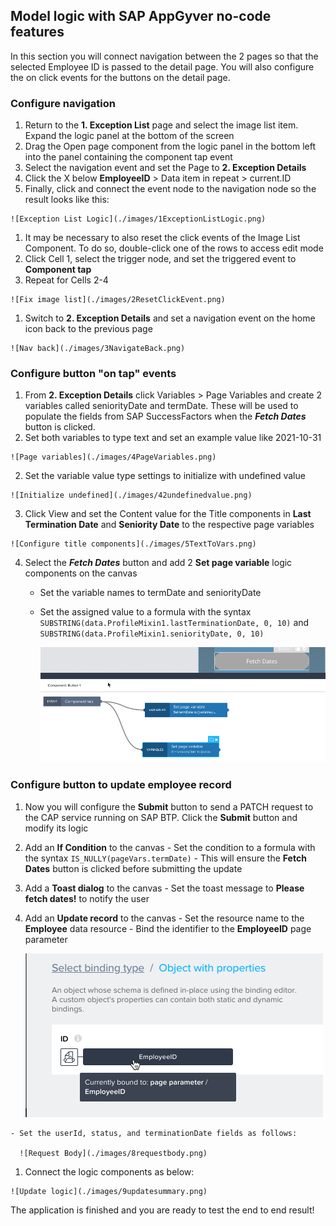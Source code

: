 ## Model logic with SAP AppGyver no-code features

In this section you will connect navigation between the 2 pages so that the selected Employee ID is passed to the detail page. You will also configure the on click events for the buttons on the detail page.

### Configure navigation

  1. Return to the **1. Exception List** page and select the image list item. Expand the logic panel at the bottom of the screen
  1. Drag the Open page component from the logic panel in the bottom left into the panel containing the component tap event
  1. Select the navigation event and set the Page to **2. Exception Details**
  1. Click the X below **EmployeeID** > Data item in repeat > current.ID
  1. Finally, click and connect the event node to the navigation node so the result looks like this:

    ![Exception List Logic](./images/1ExceptionListLogic.png)

  1. It may be necessary to also reset the click events of the Image List Component. To do so, double-click one of the rows to access edit mode
  1. Click Cell 1, select the trigger node, and set the triggered event to **Component tap**
  1. Repeat for Cells 2-4

    ![Fix image list](./images/2ResetClickEvent.png)

  1. Switch to **2. Exception Details** and set a navigation event on the home icon back to the previous page

    ![Nav back](./images/3NavigateBack.png)

### Configure button "on tap" events

  1. From **2. Exception Details** click Variables > Page Variables and create 2 variables called seniorityDate and termDate. These will be used to populate the fields from SAP SuccessFactors when the ***Fetch Dates*** button is clicked.
  1. Set both variables to type text and set an example value like 2021-10-31

    ![Page variables](./images/4PageVariables.png)

  2. Set the variable value type settings to initialize with undefined value

    ![Initialize undefined](./images/42undefinedvalue.png)

  3. Click View and set the Content value for the Title components in **Last Termination Date** and **Seniority Date** to the respective page variables

    ![Configure title components](./images/5TextToVars.png)

  4. Select the ***Fetch Dates*** button and add 2 **Set page variable** logic components on the canvas
     - Set the variable names to termDate and seniorityDate
     - Set the assigned value to a formula with the syntax ```SUBSTRING(data.ProfileMixin1.lastTerminationDate, 0, 10)``` and ```SUBSTRING(data.ProfileMixin1.seniorityDate, 0, 10)```

       ![Page variables on click](./images/6SetVariablesOnClick.png)

### Configure button to update employee record

  1. Now you will configure the **Submit** button to send a PATCH request to the CAP service running on SAP BTP. Click the **Submit** button and modify its logic
  1. Add an **If Condition** to the canvas
    - Set the condition to a formula with the syntax ```IS_NULLY(pageVars.termDate)```
    - This will ensure the **Fetch Dates** button is clicked before submitting the update
  1. Add a **Toast dialog** to the canvas
    - Set the toast message to **Please fetch dates!** to notify the user
  1. Add an **Update record** to the canvas
    - Set the resource name to the **Employee** data resource
    - Bind the identifier to the **EmployeeID** page parameter

      ![Bind to page parameter](./images/7updateidentifier.png)

    - Set the userId, status, and terminationDate fields as follows:

      ![Request Body](./images/8requestbody.png)

  1. Connect the logic components as below:

    ![Update logic](./images/9updatesummary.png)

The application is finished and you are ready to test the end to end result!
